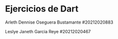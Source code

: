 # Ejercicios de Dart
Arleth Dennise Oseguera Bustamante  #20212020883

Leslye Janeth Garcia Reye #20212020467
